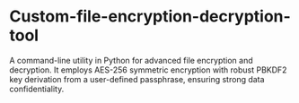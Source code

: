 # Custom-file-encryption-decryption-tool
A command-line utility in Python for advanced file encryption and decryption. It employs AES-256 symmetric encryption with robust PBKDF2 key derivation from a user-defined passphrase, ensuring strong data confidentiality.
